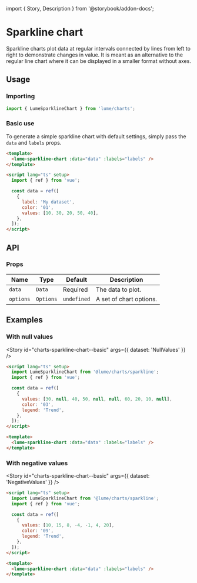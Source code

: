 import { Story, Description } from '@storybook/addon-docs';

# Sparkline chart

Sparkline charts plot data at regular intervals connected by lines from left to right to demonstrate changes in value.
It is meant as an alternative to the regular line chart where it can be displayed in a smaller format without axes.

<Story id="lume-sparkline-chart--basic" />

## Usage

### Importing

```ts
import { LumeSparklineChart } from 'lume/charts';
```

### Basic use

To generate a simple sparkline chart with default settings, simply pass the `data` and `labels` props.

```html
<template>
  <lume-sparkline-chart :data="data" :labels="labels" />
</template>

<script lang="ts" setup>
  import { ref } from 'vue';

  const data = ref([
    {
      label: 'My dataset',
      color: '01',
      values: [10, 30, 20, 50, 40],
    },
  ]);
</script>
```

## API

### Props

| Name      | Type                                            | Default     | Description                                                               |
| --------- | ----------------------------------------------- | ----------- | ------------------------------------------------------------------------- |
| `data`    | `Data`                                          | Required    | The data to plot.                                                         |
| `options` | `Options`                                       | `undefined` | A set of chart options.                                                   |

## Examples

### With null values

<Story
    id="charts-sparkline-chart--basic"
    args={{ dataset: 'NullValues' }}
/>

```html
<script lang="ts" setup>
  import LumeSparklineChart from '@lume/charts/sparkline';
  import { ref } from 'vue';

  const data = ref([
    {
      values: [30, null, 40, 50, null, null, 60, 20, 10, null],
      color: '03',
      legend: 'Trend',
    },
  ]);
</script>

<template>
  <lume-sparkline-chart :data="data" :labels="labels" />
</template>
```

### With negative values

<Story
    id="charts-sparkline-chart--basic"
    args={{ dataset: 'NegativeValues' }}
/>

```html
<script lang="ts" setup>
  import LumeSparklineChart from '@lume/charts/sparkline';
  import { ref } from 'vue';

  const data = ref([
    {
      values: [10, 15, 8, -4, -1, 4, 20],
      color: '09',
      legend: 'Trend',
    },
  ]);
</script>

<template>
  <lume-sparkline-chart :data="data" :labels="labels" />
</template>
```

